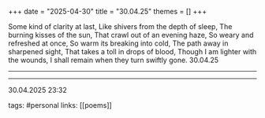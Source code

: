 +++
date = "2025-04-30"
title = "30.04.25"
themes = []
+++

Some kind of clarity at last,
Like shivers from the depth of sleep,
The burning kisses of the sun,
That crawl out of an evening haze,
So weary and refreshed at once,
So warm its breaking into cold,
The path away in sharpened sight,
That takes a toll in drops of blood,
Though I am lighter with the wounds,
I shall remain when they turn swiftly gone.
30.04.25

---



---

30.04.2025 23:32

tags: #personal
links: [[poems]]
